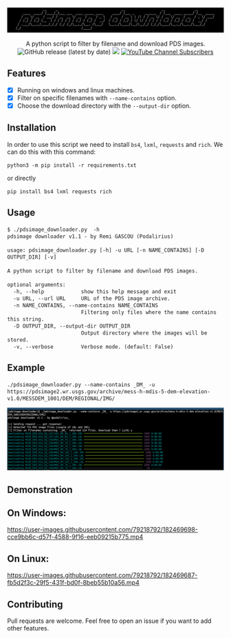 ![](./.github/banner.png)

<p align="center">
  A python script to filter by filename and download PDS images.
  <br>
  <img alt="GitHub release (latest by date)" src="https://img.shields.io/github/v/release/p0dalirius/pdsimage-downloader">
  <a href="https://twitter.com/intent/follow?screen_name=podalirius_" title="Follow"><img src="https://img.shields.io/twitter/follow/podalirius_?label=Podalirius&style=social"></a>
  <a href="https://www.youtube.com/c/Podalirius_?sub_confirmation=1" title="Subscribe"><img alt="YouTube Channel Subscribers" src="https://img.shields.io/youtube/channel/subscribers/UCF_x5O7CSfr82AfNVTKOv_A?style=social"></a>
  <br>
</p>


## Features

 - [x] Running on windows and linux machines.
 - [x] Filter on specific filenames with `--name-contains` option.
 - [x] Choose the download directory with the `--output-dir` option.

## Installation

In order to use this script we need to install `bs4`, `lxml`, `requests` and `rich`. We can do this with this command: 

```
python3 -m pip install -r requirements.txt
```

or directly

```  
pip install bs4 lxml requests rich
```

## Usage

```
$ ./pdsimage_downloader.py  -h
pdsimage downloader v1.1 - by Remi GASCOU (Podalirius)

usage: pdsimage_downloader.py [-h] -u URL [-n NAME_CONTAINS] [-D OUTPUT_DIR] [-v]

A python script to filter by filename and download PDS images.

optional arguments:
  -h, --help            show this help message and exit
  -u URL, --url URL     URL of the PDS image archive.
  -n NAME_CONTAINS, --name-contains NAME_CONTAINS
                        Filtering only files where the name contains this string.
  -D OUTPUT_DIR, --output-dir OUTPUT_DIR
                        Output directory where the images will be stored.
  -v, --verbose         Verbose mode. (default: False)
```

## Example

```
./pdsimage_downloader.py --name-contains _DM_ -u https://pdsimage2.wr.usgs.gov/archive/mess-h-mdis-5-dem-elevation-v1.0/MESSDEM_1001/DEM/REGIONAL/IMG/
```

![](./.github/example.png)

## Demonstration

## On Windows:

https://user-images.githubusercontent.com/79218792/182469698-cce9bb6c-d57f-4588-9f16-eeb09215b775.mp4

## On Linux:

https://user-images.githubusercontent.com/79218792/182469687-fb5d2f3c-29f5-431f-bd0f-8beb55b10a56.mp4

## Contributing

Pull requests are welcome. Feel free to open an issue if you want to add other features.
